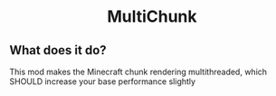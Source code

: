 <div align="center">

# MultiChunk

</div>

## What does it do?
This mod makes the Minecraft chunk rendering multithreaded, which SHOULD increase your base performance slightly